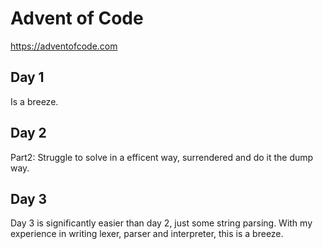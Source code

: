 # Advent of Code

https://adventofcode.com

## Day 1

Is a breeze.

## Day 2

Part2: Struggle to solve in a efficent way, surrendered and do it the dump way.

## Day 3

Day 3 is significantly easier than day 2, just some string parsing. With my experience in writing lexer, parser and interpreter, this is a breeze.
